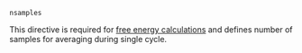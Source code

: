 ```
nsamples
```
This directive is required for [free energy
calculations](QMMM_Free_Energy#nsamples) and defines number
of samples for averaging during single cycle.
